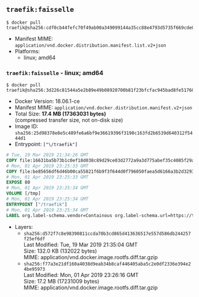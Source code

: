 ## `traefik:faisselle`

```console
$ docker pull traefik@sha256:cdf0cb44fefc70f49ab00a349099144a35cc88e4793d5735f669cde097cdfdce
```

-	Manifest MIME: `application/vnd.docker.distribution.manifest.list.v2+json`
-	Platforms:
	-	linux; amd64

### `traefik:faisselle` - linux; amd64

```console
$ docker pull traefik@sha256:3d226c81544a5e2b89e49b08920700b81f23bfcfac945bad8fe517603535f4db
```

-	Docker Version: 18.06.1-ce
-	Manifest MIME: `application/vnd.docker.distribution.manifest.v2+json`
-	Total Size: **17.4 MB (17363031 bytes)**  
	(compressed transfer size, not on-disk size)
-	Image ID: `sha256:25d98378e8e5c489fe6a6bf9e36619396f3190c163fd2b6539d640312f5444d1`
-	Entrypoint: `["\/traefik"]`

```dockerfile
# Tue, 19 Mar 2019 21:34:26 GMT
COPY file:16631ba5b73b1c0ef18d038c89d29ce03d2772a9a3d775abef35c4085f29a3bf in /etc/ssl/certs/ 
# Mon, 01 Apr 2019 23:25:33 GMT
COPY file:be85656df6d46b00ca55821f6b9f3f644d0f796050faea5d6166a3b2d32939c9 in / 
# Mon, 01 Apr 2019 23:25:33 GMT
EXPOSE 80
# Mon, 01 Apr 2019 23:25:34 GMT
VOLUME [/tmp]
# Mon, 01 Apr 2019 23:25:34 GMT
ENTRYPOINT ["/traefik"]
# Mon, 01 Apr 2019 23:25:34 GMT
LABEL org.label-schema.vendor=Containous org.label-schema.url=https://traefik.io org.label-schema.name=Traefik org.label-schema.description=A modern reverse-proxy org.label-schema.version=v2.0.0-alpha3 org.label-schema.docker.schema-version=1.0
```

-	Layers:
	-	`sha256:d572f7c8e98390811ccda70b3cd865d413636517e557d586db244257f25ef6df`  
		Last Modified: Tue, 19 Mar 2019 21:35:04 GMT  
		Size: 132.0 KB (132022 bytes)  
		MIME: application/vnd.docker.image.rootfs.diff.tar.gzip
	-	`sha256:f77a3e21df160a4038d9eab34b8caf446405aba5c2e0df2336e394e24be95973`  
		Last Modified: Mon, 01 Apr 2019 23:26:16 GMT  
		Size: 17.2 MB (17231009 bytes)  
		MIME: application/vnd.docker.image.rootfs.diff.tar.gzip
